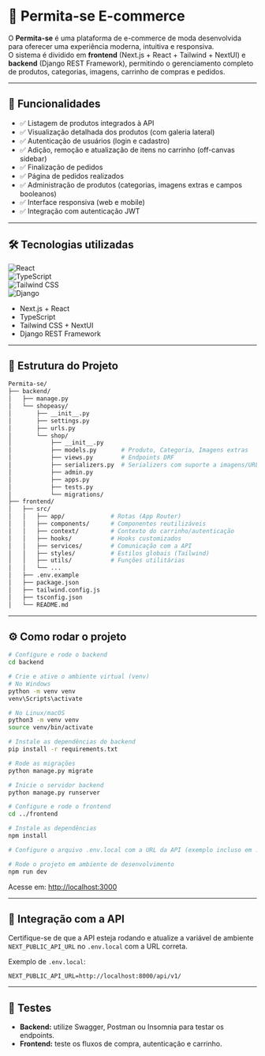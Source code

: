 # 👕 Permita-se E-commerce

O **Permita-se** é uma plataforma de e-commerce de moda desenvolvida para oferecer uma experiência moderna, intuitiva e responsiva.  
O sistema é dividido em **frontend** (Next.js + React + Tailwind + NextUI) e **backend** (Django REST Framework), permitindo o gerenciamento completo de produtos, categorias, imagens, carrinho de compras e pedidos.

---

## 🚀 Funcionalidades

- ✅ Listagem de produtos integrados à API
- ✅ Visualização detalhada dos produtos (com galeria lateral)
- ✅ Autenticação de usuários (login e cadastro)
- ✅ Adição, remoção e atualização de itens no carrinho (off-canvas sidebar)
- ✅ Finalização de pedidos
- ✅ Página de pedidos realizados
- ✅ Administração de produtos (categorias, imagens extras e campos booleanos)
- ✅ Interface responsiva (web e mobile)
- ✅ Integração com autenticação JWT

---

## 🛠️ Tecnologias utilizadas

![React](https://img.shields.io/badge/React-20232A?style=for-the-badge&logo=react&logoColor=61DAFB)  
![TypeScript](https://img.shields.io/badge/TypeScript-3178C6?style=for-the-badge&logo=typescript&logoColor=white)  
![Tailwind CSS](https://img.shields.io/badge/Tailwind_CSS-38B2AC?style=for-the-badge&logo=tailwind-css&logoColor=white)   
![Django](https://img.shields.io/badge/Django-092E20?style=for-the-badge&logo=django&logoColor=green)  

- Next.js + React
- TypeScript
- Tailwind CSS + NextUI
- Django REST Framework

---

## 📁 Estrutura do Projeto

```bash
Permita-se/
├── backend/
│   ├── manage.py
│   └── shopeasy/
│       ├── __init__.py
│       ├── settings.py
│       ├── urls.py
│       └── shop/
│           ├── __init__.py
│           ├── models.py       # Produto, Categoria, Imagens extras
│           ├── views.py        # Endpoints DRF
│           ├── serializers.py  # Serializers com suporte a imagens/URLs
│           ├── admin.py
│           ├── apps.py
│           ├── tests.py
│           └── migrations/
├── frontend/
│   ├── src/
│   │   ├── app/             # Rotas (App Router)
│   │   ├── components/      # Componentes reutilizáveis
│   │   ├── context/         # Contexto do carrinho/autenticação
│   │   ├── hooks/           # Hooks customizados
│   │   ├── services/        # Comunicação com a API
│   │   ├── styles/          # Estilos globais (Tailwind)
│   │   ├── utils/           # Funções utilitárias
│   │   └── ...
│   ├── .env.example
│   ├── package.json
│   ├── tailwind.config.js
│   ├── tsconfig.json
│   └── README.md
```

---

## ⚙️ Como rodar o projeto

```bash
# Configure e rode o backend
cd backend

# Crie e ative o ambiente virtual (venv)
# No Windows
python -m venv venv
venv\Scripts\activate

# No Linux/macOS
python3 -m venv venv
source venv/bin/activate

# Instale as dependências do backend
pip install -r requirements.txt

# Rode as migrações
python manage.py migrate

# Inicie o servidor backend
python manage.py runserver

# Configure e rode o frontend
cd ../frontend

# Instale as dependências
npm install

# Configure o arquivo .env.local com a URL da API (exemplo incluso em .env.example)

# Rode o projeto em ambiente de desenvolvimento
npm run dev
```

Acesse em: [http://localhost:3000](http://localhost:3000)

---

## 🔗 Integração com a API

Certifique-se de que a API esteja rodando e atualize a variável de ambiente `NEXT_PUBLIC_API_URL` no `.env.local` com a URL correta.

Exemplo de `.env.local`:

```env
NEXT_PUBLIC_API_URL=http://localhost:8000/api/v1/
```

---

## 🧪 Testes

- **Backend:** utilize Swagger, Postman ou Insomnia para testar os endpoints.
- **Frontend:** teste os fluxos de compra, autenticação e carrinho.
